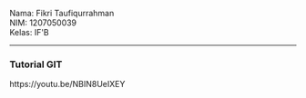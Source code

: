 Nama: Fikri Taufiqurrahman <br>
NIM: 1207050039<br>
Kelas: IF'B<br>
<hr>
<h3> Tutorial GIT </h3>
<a>https://youtu.be/NBIN8UeIXEY</a>
